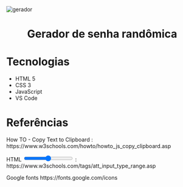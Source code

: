 ![gerador](https://user-images.githubusercontent.com/80559882/173487559-41f5445d-1742-4bae-8007-41f146002f94.png)

<h1 align="center">
  Gerador de senha randômica
</h1>
<h1>
  Tecnologias
</h1>
<ul>
  <li> HTML 5</li>
  <li>CSS 3</li>
  <li>JavaScript</li>
  <li>VS Code</li>
</ul>
<h1>
  Referências
</h1>
<p>How TO - Copy Text to Clipboard : https://www.w3schools.com/howto/howto_js_copy_clipboard.asp</p>
<p>HTML <input type=range> : https://www.w3schools.com/tags/att_input_type_range.asp</p>
<p>Google fonts https://fonts.google.com/icons </p>
